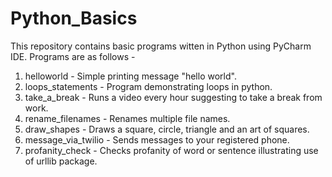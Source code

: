 # Python_Basics

This repository contains basic programs witten in Python using PyCharm IDE.
Programs are as follows - 
  1. helloworld         - Simple printing message "hello world".
  2. loops_statements   - Program demonstrating loops in python.
  3. take_a_break       - Runs a video every hour suggesting to take a break from work.
  4. rename_filenames   - Renames multiple file names.
  5. draw_shapes        - Draws a square, circle, triangle and an art of squares.
  6. message_via_twilio - Sends messages to your registered phone.
  7. profanity_check    - Checks profanity of word or sentence illustrating use of urllib package.
